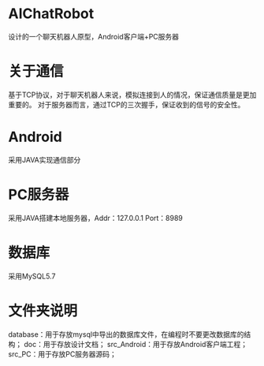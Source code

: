 # AIChatRobot
设计的一个聊天机器人原型，Android客户端+PC服务器

# 关于通信
基于TCP协议，对于聊天机器人来说，模拟连接到人的情况，保证通信质量是更加重要的。
对于服务器而言，通过TCP的三次握手，保证收到的信号的安全性。

# Android
采用JAVA实现通信部分

# PC服务器
采用JAVA搭建本地服务器，Addr：127.0.0.1 Port：8989

# 数据库
采用MySQL5.7

# 文件夹说明
database：用于存放mysql中导出的数据库文件，在编程时不要更改数据库的结构；
doc：用于存放设计文档；
src_Android：用于存放Android客户端工程；
src_PC：用于存放PC服务器源码；
